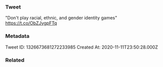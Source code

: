 ### Tweet
"Don't play racial, ethnic, and gender identity games" https://t.co/ObZJvgpFTq

### Metadata
Tweet ID: 1326673681272233985
Created At: 2020-11-11T23:50:28.000Z

### Related

